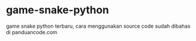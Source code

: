 # game-snake-python
game snake python terbaru, cara menggunakan source code sudah dibahas di panduancode.com
